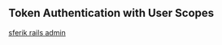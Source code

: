 ## Token Authentication with User Scopes

[sferik rails admin](https://github.com/sferik/rails_admin/wiki/Manually)